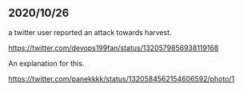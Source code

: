 ## 2020/10/26
a twitter user reported an attack towards harvest.

https://twitter.com/devops199fan/status/1320579856938119168

An explanation for this.

https://twitter.com/panekkkk/status/1320584562154606592/photo/1
